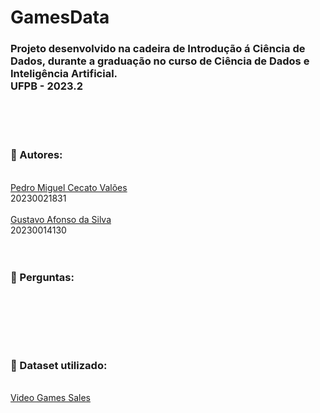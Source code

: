 # GamesData
### Projeto desenvolvido na cadeira de Introdução á Ciência de Dados, durante a graduação no curso de Ciência de Dados e Inteligência Artificial.<br>UFPB - 2023.2
<br><br><br>

### 🧠 Autores:
<br>
<a href="https://github.com/PedroMiguelCecato">Pedro Miguel Cecato Valões</a>
<br>
20230021831
<br>
<br>
<a href="https://github.com/Gusttavoafonso">Gustavo Afonso da Silva</a>
<br>
20230014130
<br><br><br>

### 🤔 Perguntas:
<br>

<br><br><br>

### 📁 Dataset utilizado:
<br>
<a href="www.kaggle.com/code/praveensaik/video-game-sales-analysis-eda/notebook">Video Games Sales</a>
